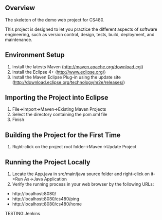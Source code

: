 Overview
--------

The skeleton of the demo web project for CS480.

This project is designed to let you practice the different aspects of software engineering, such as version control, design, tests, build, deployment, and maintenance.

Environment Setup
-----------------

1. Install the latests Maven (http://maven.apache.org/download.cgi)
2. Install the Eclipse 4+ (http://www.eclipse.org/)
3. Install the Maven Eclipse Plug-in using the update site (http://download.eclipse.org/technology/m2e/releases/)

Importing the Project into Eclipse
----------------------------------

1. File->Import->Maven->Existing Maven Projects
2. Select the directory containing the pom.xml file
3. Finish

Building the Project for the First Time
---------------------------------------
1. Right-click on the project root folder->Maven->Update Project

Running the Project Locally
----------------------------------------
1. Locate the App.java in src/main/java source folder and right-click on it->Run As->Java Application
2. Verify the running process in your web browser by the following URLs:

- http://localhost:8080/
- http://localhost:8080/cs480/ping
- http://localhost:8080/cs480/home


TESTING Jenkins

